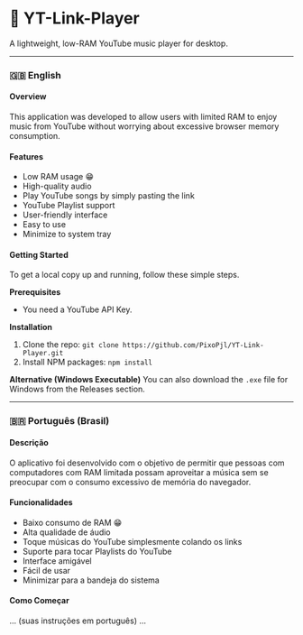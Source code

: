 # 🎵 YT-Link-Player

A lightweight, low-RAM YouTube music player for desktop.

---

### 🇬🇧 English

#### Overview
This application was developed to allow users with limited RAM to enjoy music from YouTube without worrying about excessive browser memory consumption.

#### Features
-   Low RAM usage 😁
-   High-quality audio
-   Play YouTube songs by simply pasting the link
-   YouTube Playlist support
-   User-friendly interface
-   Easy to use
-   Minimize to system tray

#### Getting Started
To get a local copy up and running, follow these simple steps.

**Prerequisites**
-   You need a YouTube API Key.

**Installation**
1.  Clone the repo:
    `git clone https://github.com/PixoPjl/YT-Link-Player.git`
2.  Install NPM packages:
    `npm install`

**Alternative (Windows Executable)**
You can also download the `.exe` file for Windows from the Releases section.

---

### 🇧🇷 Português (Brasil)

#### Descrição
O aplicativo foi desenvolvido com o objetivo de permitir que pessoas com computadores com RAM limitada possam aproveitar a música sem se preocupar com o consumo excessivo de memória do navegador.

#### Funcionalidades
-   Baixo consumo de RAM 😁
-   Alta qualidade de áudio
-   Toque músicas do YouTube simplesmente colando os links
-   Suporte para tocar Playlists do YouTube
-   Interface amigável
-   Fácil de usar
-   Minimizar para a bandeja do sistema

#### Como Começar
... (suas instruções em português) ...
